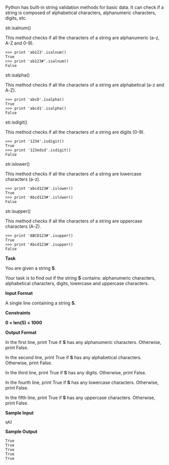 Python has built-in string validation methods for basic data. It can check if a string is composed of alphabetical characters, alphanumeric characters, digits, etc.

str.isalnum()

This method checks if all the characters of a string are alphanumeric (a-z, A-Z and 0-9).

```
>>> print 'ab123'.isalnum()
True
>>> print 'ab123#'.isalnum()
False
```

str.isalpha() 

This method checks if all the characters of a string are alphabetical (a-z and A-Z).

```
>>> print 'abcD'.isalpha()
True
>>> print 'abcd1'.isalpha()
False
```

str.isdigit() 

This method checks if all the characters of a string are digits (0-9).

```
>>> print '1234'.isdigit()
True
>>> print '123edsd'.isdigit()
False
```

str.islower() 

This method checks if all the characters of a string are lowercase characters (a-z).

```
>>> print 'abcd123#'.islower()
True
>>> print 'Abcd123#'.islower()
False
```

str.isupper() 

This method checks if all the characters of a string are uppercase characters (A-Z).

```
>>> print 'ABCD123#'.isupper()
True
>>> print 'Abcd123#'.isupper()
False
```

**Task**

You are given a string **S**. 

Your task is to find out if the string **S** contains: alphanumeric characters, alphabetical characters, digits, lowercase and uppercase characters.

**Input Format**

A single line containing a string **S**.

**Constraints**

**0 < len(S) < 1000**

**Output Format**

In the first line, print True if **S** has any alphanumeric characters. Otherwise, print False.

In the second line, print True if **S** has any alphabetical characters. Otherwise, print False. 

In the third line, print True if **S** has any digits. Otherwise, print False. 

In the fourth line, print True if **S** has any lowercase characters. Otherwise, print False. 

In the fifth line, print True if **S** has any uppercase characters. Otherwise, print False.

**Sample Input**

```
qA2
```

**Sample Output**

```
True
True
True
True
True
```
